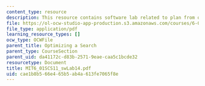 ```yaml
---
content_type: resource
description: This resource contains software lab related to plan from outer space.
file: https://ol-ocw-studio-app-production.s3.amazonaws.com/courses/6-01sc-introduction-to-electrical-engineering-and-computer-science-i-spring-2011/cae1b8b566e465b5ab4a613fe7065f8e_MIT6_01SCS11_swLab14.pdf
file_type: application/pdf
learning_resource_types: []
ocw_type: OCWFile
parent_title: Optimizing a Search
parent_type: CourseSection
parent_uid: da41172c-d83b-2571-9eae-caa5c1bcde32
resourcetype: Document
title: MIT6_01SCS11_swLab14.pdf
uid: cae1b8b5-66e4-65b5-ab4a-613fe7065f8e
---
```

